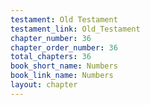 ```yaml
---
testament: Old Testament
testament_link: Old_Testament
chapter_number: 36
chapter_order_number: 36
total_chapters: 36
book_short_name: Numbers
book_link_name: Numbers
layout: chapter
---
```

